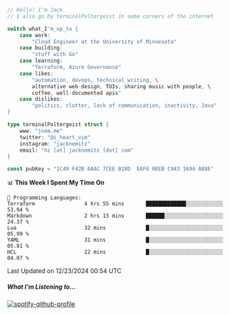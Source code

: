 ```go
// Hello! I'm Jack
// I also go by terminalPoltergeist in some corners of the internet

switch what_I'm_up_to {
    case work:
        "Cloud Engineer at the University of Minnesota"
    case building:
        "stuff with Go"
    case learning:
        "Terraform, Azure Governance"
    case likes:
        "automation, devops, technical writing, \
        alternative web-design, TUIs, sharing music with people, \
        coffee, well-documented apis"
    case dislikes:
        "politics, clutter, lack of communication, inactivity, Java"
}

type terminalPoltergeist struct {
    www: "jnem.me"
    twitter: "@i_heart_vim"
    instagram: "jacknemitz"
    email: "hi [at] jacknemitz [dot] com"
}

const pubKey = "1C49 F42B 6AAC 7CEE B18D  EAF6 0EEB C943 1694 A88E"
```

<!--START_SECTION:waka-->
📊 **This Week I Spent My Time On** 

```text
💬 Programming Languages: 
Terraform                4 hrs 55 mins       █████████████░░░░░░░░░░░░   53.94 % 
Markdown                 2 hrs 13 mins       ██████░░░░░░░░░░░░░░░░░░░   24.37 % 
Lua                      32 mins             █░░░░░░░░░░░░░░░░░░░░░░░░   05.99 % 
YAML                     31 mins             █░░░░░░░░░░░░░░░░░░░░░░░░   05.81 % 
HCL                      22 mins             █░░░░░░░░░░░░░░░░░░░░░░░░   04.07 % 
```


 Last Updated on 12/23/2024 00:54 UTC
<!--END_SECTION:waka-->

##### What I'm Listening to...

[![spotify-github-profile](https://jnem.me/listening-item?maxAge=2592000)](https://jnem.me/listening)
